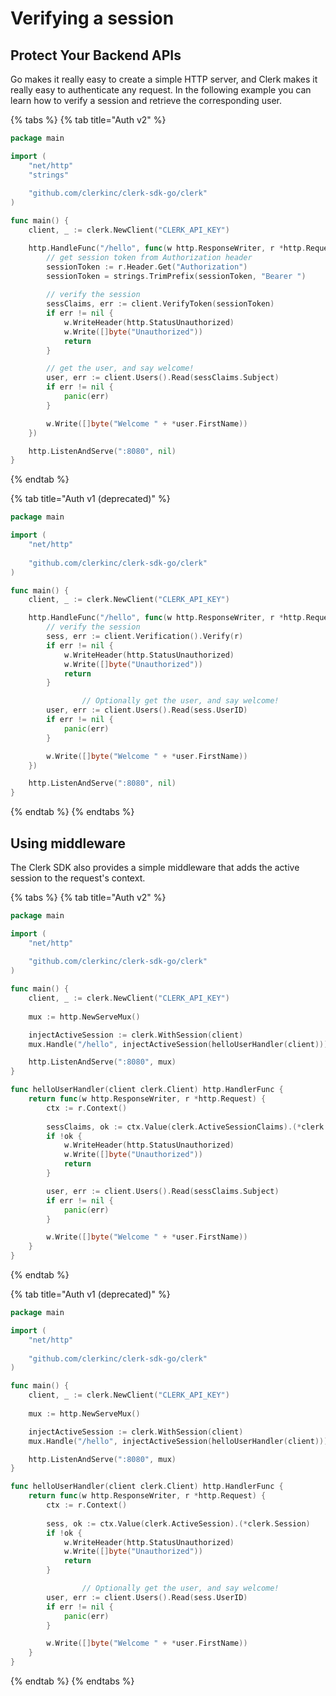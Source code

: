 # Verifying a session

## Protect Your Backend APIs

Go makes it really easy to create a simple HTTP server,  and Clerk makes it really easy to authenticate any request. In the following example you can learn how to verify a session and retrieve the corresponding user.

{% tabs %}
{% tab title="Auth v2" %}
```go
package main

import (
	"net/http"
	"strings"
	
	"github.com/clerkinc/clerk-sdk-go/clerk"
)

func main() {
	client, _ := clerk.NewClient("CLERK_API_KEY")

	http.HandleFunc("/hello", func(w http.ResponseWriter, r *http.Request) {
		// get session token from Authorization header
		sessionToken := r.Header.Get("Authorization")
		sessionToken = strings.TrimPrefix(sessionToken, "Bearer ")
		
		// verify the session
		sessClaims, err := client.VerifyToken(sessionToken)
		if err != nil {
			w.WriteHeader(http.StatusUnauthorized)
			w.Write([]byte("Unauthorized"))
			return
		}

		// get the user, and say welcome!
		user, err := client.Users().Read(sessClaims.Subject)
		if err != nil {
			panic(err)
		}

		w.Write([]byte("Welcome " + *user.FirstName))
	})

	http.ListenAndServe(":8080", nil)
}

```
{% endtab %}

{% tab title="Auth v1 (deprecated)" %}
```go
package main

import (
	"net/http"
	
	"github.com/clerkinc/clerk-sdk-go/clerk"
)

func main() {
	client, _ := clerk.NewClient("CLERK_API_KEY")	

	http.HandleFunc("/hello", func(w http.ResponseWriter, r *http.Request) {
		// verify the session
		sess, err := client.Verification().Verify(r)
		if err != nil {
			w.WriteHeader(http.StatusUnauthorized)
			w.Write([]byte("Unauthorized"))
			return
		}

                // Optionally get the user, and say welcome!
		user, err := client.Users().Read(sess.UserID)
		if err != nil {
			panic(err)
		}

		w.Write([]byte("Welcome " + *user.FirstName))
	})

	http.ListenAndServe(":8080", nil)
}

```
{% endtab %}
{% endtabs %}

## Using middleware

The Clerk SDK also provides a simple middleware that adds the active session to the request's context.

{% tabs %}
{% tab title="Auth v2" %}
```go
package main

import (
	"net/http"
	
	"github.com/clerkinc/clerk-sdk-go/clerk"
)

func main() {
	client, _ := clerk.NewClient("CLERK_API_KEY")
	
	mux := http.NewServeMux()

	injectActiveSession := clerk.WithSession(client)
	mux.Handle("/hello", injectActiveSession(helloUserHandler(client)))

	http.ListenAndServe(":8080", mux)
}

func helloUserHandler(client clerk.Client) http.HandlerFunc {
	return func(w http.ResponseWriter, r *http.Request) {
		ctx := r.Context()
		
		sessClaims, ok := ctx.Value(clerk.ActiveSessionClaims).(*clerk.SessionClaims)
		if !ok {
			w.WriteHeader(http.StatusUnauthorized)
			w.Write([]byte("Unauthorized"))
			return
		}

		user, err := client.Users().Read(sessClaims.Subject)
		if err != nil {
			panic(err)
		}

		w.Write([]byte("Welcome " + *user.FirstName))
	}
}

```
{% endtab %}

{% tab title="Auth v1 (deprecated)" %}
```go
package main

import (
	"net/http"
	
	"github.com/clerkinc/clerk-sdk-go/clerk"
)

func main() {
	client, _ := clerk.NewClient("CLERK_API_KEY")
	
	mux := http.NewServeMux()

	injectActiveSession := clerk.WithSession(client)
	mux.Handle("/hello", injectActiveSession(helloUserHandler(client)))

	http.ListenAndServe(":8080", mux)
}

func helloUserHandler(client clerk.Client) http.HandlerFunc {
	return func(w http.ResponseWriter, r *http.Request) {
		ctx := r.Context()
		
		sess, ok := ctx.Value(clerk.ActiveSession).(*clerk.Session)
		if !ok {
			w.WriteHeader(http.StatusUnauthorized)
			w.Write([]byte("Unauthorized"))
			return
		}

                // Optionally get the user, and say welcome!
		user, err := client.Users().Read(sess.UserID)
		if err != nil {
			panic(err)
		}

		w.Write([]byte("Welcome " + *user.FirstName))
	}
}

```
{% endtab %}
{% endtabs %}
